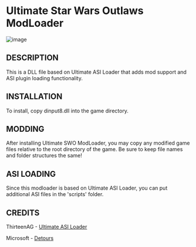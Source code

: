 # Ultimate Star Wars Outlaws ModLoader

![image](https://store.ubisoft.com/on/demandware.static/-/Sites-masterCatalog/default/dw23f30fd8/images/pdpbanner/645ba713a9ce0448bffa4c12-bg.jpg)

## DESCRIPTION

This is a DLL file based on Ultimate ASI Loader that adds mod support and ASI plugin loading functionality.

## INSTALLATION

To install, copy dinput8.dll into the game directory.

## MODDING

After installing Ultimate SWO ModLoader, you may copy any modified game files relative to the root directory of the game. Be sure to keep file names and folder structures the same!

## ASI LOADING

Since this modloader is based on Ultimate ASI Loader, you can put additional ASI files in the 'scripts' folder.

## CREDITS

ThirteenAG - [Ultimate ASI Loader](https://github.com/ThirteenAG/Ultimate-ASI-Loader)

Microsoft - [Detours](https://github.com/Microsoft/Detours)